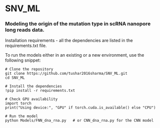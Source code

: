 # SNV_ML
### Modeling the origin of the mutation type in scRNA nanopore long reads data.

Installation requirements - all the dependencies are listed in the requirements.txt file. 

To run the models either in an existing or a new environment, use the following snippet:

```
# Clone the repository
git clone https://github.com/tushar2016sharma/SNV_ML.git
cd SNV_ML

# Install the dependencies
!pip install -r requirements.txt

# Check GPU availability
import torch
print("Using device:", "GPU" if torch.cuda.is_available() else "CPU")

# Run the model
python Models/FNN_dna_rna.py   # or CNN_dna_rna.py for the CNN model
```
